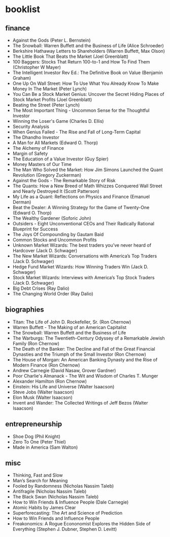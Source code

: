 # booklist

## finance
- Against the Gods (Peter L. Bernstein)
- The Snowball: Warren Buffett and the Business of Life (Alice Schroeder)
- Berkshire Hathaway Letters to Shareholders (Warren Buffett, Max Olson)
- The Little Book That Beats the Market (Joel Greenblatt)
- 100 Baggers: Stocks That Return 100-to-1 and How To Find Them (Christopher W Mayer)
- The Intelligent Investor Rev Ed.: The Definitive Book on Value (Benjamin Graham)
- One Up On Wall Street: How To Use What You Already Know To Make Money In The Market (Peter Lynch)
- You Can Be a Stock Market Genius: Uncover the Secret Hiding Places of Stock Market Profits (Joel Greenblatt)
- Beating the Street (Peter Lynch)
- The Most Important Thing - Uncommon Sense for the Thoughtful Investor
- Winning the Loser's Game (Charles D. Ellis)
- Security Analysis
- When Genius Failed - The Rise and Fall of Long-Term Capital
- The Dhandho Investor
- A Man for All Markets (Edward O. Thorp)
- The Alchemy of Finance
- Margin of Safety
- The Education of a Value Investor (Guy Spier)
- Money Masters of Our Time
- The Man Who Solved the Market: How Jim Simons Launched the Quant Revolution (Gregory Zuckerman)
- Against the Gods - The Remarkable Story of Risk
- The Quants: How a New Breed of Math Whizzes Conquered Wall Street and Nearly Destroyed It (Scott Patterson)
- My Life as a Quant: Reflections on Physics and Finance (Emanuel Derman)
- Beat the Dealer: A Winning Strategy for the Game of Twenty-One (Edward O. Thorp)
- The Wealthy Gardener (Soforic John)
- Outsiders - Eight Unconventional CEOs and Their Radically Rational Blueprint for Success
- The Joys Of Compounding by Gautam Baid
- Common Stocks and Uncommon Profits
- Unknown Market Wizards: The best traders you’ve never heard of Hardcover (Jack D. Schwager)
- The New Market Wizards: Conversations with America’s Top Traders (Jack D. Schwager)
- Hedge Fund Market Wizards: How Winning Traders Win (Jack D. Schwager)
- Stock Market Wizards: Interviews with America’s Top Stock Traders (Jack D. Schwager)
- Big Debt Crises (Ray Dalio)
- The Changing World Order (Ray Dalio)


## biographies
- Titan: The Life of John D. Rockefeller, Sr. (Ron Chernow)
- Warren Buffett - The Making of an American Capitalist
- The Snowball: Warren Buffett and the Business of Life
- The Warburgs: The Twentieth-Century Odyssey of a Remarkable Jewish Family (Ron Chernow)
- The Death of the Banker: The Decline and Fall of the Great Financial Dynasties and the Triumph of the Small Investor (Ron Chernow)
- The House of Morgan: An American Banking Dynasty and the Rise of Modern Finance (Ron Chernow)
- Andrew Carnegie (David Nasaw, Grover Gardner)
- Poor Charlie's Almanack - The Wit and Wisdom of Charles T. Munger
- Alexander Hamilton (Ron Chernow)
- Einstein: His Life and Universe (Walter Isaacson)
- Steve Jobs (Walter Isaacson)
- Elon Musk (Walter Isaacson)
- Invent and Wander: The Collected Writings of Jeff Bezos (Walter Isaacson)

## entrepreneurship
- Shoe Dog (Phil Knight)
- Zero To One (Peter Thiel)
- Made in America (Sam Walton)

## misc
- Thinking, Fast and Slow
- Man’s Search for Meaning
- Fooled by Randomness (Nicholas Nassim Taleb)
- Antifragile (Nicholas Nassim Taleb)
- The Black Swan (Nicholas Nassim Taleb)
- How to Win Friends & Influence People (Dale Carnegie)
- Atomic Habits by James Clear
- Superforecasting: The Art and Science of Prediction
- How to Win Friends and Influence People
- Freakonomics: A Rogue Econonomist Explores the Hidden Side of Everything (Stephen J. Dubner, Stephen D. Levitt)
